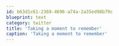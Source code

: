 ```yaml
---
id: b63d1c61-2369-4696-a74a-2a35ed98b79c
blueprint: text
category: twitter
title: 'Taking a moment to remember'
caption: 'Taking a moment to remember'
---
```

